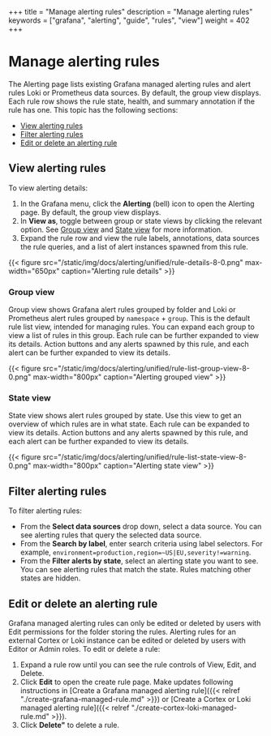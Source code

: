 +++
title = "Manage alerting rules"
description = "Manage alerting rules"
keywords = ["grafana", "alerting", "guide", "rules", "view"]
weight = 402
+++

# Manage alerting rules

The Alerting page lists existing Grafana managed alerting rules and alert rules Loki or Prometheus data sources. By default, the group view displays. Each rule row shows the rule state, health, and summary annotation if the rule has one. This topic has the following sections:

- [View alerting rules](#view-alerting-rule)
- [Filter alerting rules](#filter-alerting-rules)
- [Edit or delete an alerting rule](#edit-or-delete-an-alerting-rule)
## View alerting rules

To view alerting details:

1. In the Grafana menu, click the **Alerting** (bell) icon to open the Alerting page. By default, the group view displays. 
1. In **View as**, toggle between group or state views by clicking the relevant option. See [Group view](#group-view) and [State view](#state-view) for more information.
1. Expand the rule row and view the rule labels, annotations, data sources the rule queries, and a list of alert instances spawned from this rule. 

{{< figure src="/static/img/docs/alerting/unified/rule-details-8-0.png" max-width="650px" caption="Alerting rule details" >}}

### Group view

Group view shows Grafana alert rules grouped by folder and Loki or Prometheus alert rules grouped by `namespace` + `group`. This is the default rule list view, intended for managing rules. You can expand each group to view a list of rules in this group. Each rule can be further expanded to view its details. Action buttons and any alerts spawned by this rule, and each alert can be further expanded to view its details.

{{< figure src="/static/img/docs/alerting/unified/rule-list-group-view-8-0.png" max-width="800px" caption="Alerting grouped view" >}}

### State view

State view shows alert rules grouped by state. Use this view to get an overview of which rules are in what state. Each rule can be expanded to view its details. Action buttons and any alerts spawned by this rule, and each alert can be further expanded to view its details.

{{< figure src="/static/img/docs/alerting/unified/rule-list-state-view-8-0.png" max-width="800px" caption="Alerting state view" >}}

## Filter alerting rules

To filter alerting rules:

- From the **Select data sources** drop down, select a data source. You can see alerting rules that query the selected data source.
- From the **Search by label**, enter search criteria using label selectors. For example, `environment=production,region=~US|EU,severity!=warning`.
- From the **Filter alerts by state**, select an alerting state you want to see. You can see alerting rules that match the state. Rules matching other states are hidden.

## Edit or delete an alerting rule

Grafana managed alerting rules can only be edited or deleted by users with Edit permissions for the folder storing the rules. Alerting rules for an external Cortex or Loki instance can be edited or deleted by users with Editor or Admin roles.
To edit or delete a rule:

1. Expand a rule row until you can see the rule controls of View, Edit, and Delete.
1. Click **Edit** to open the create rule page. Make updates following instructions in [Create a Grafana managed alerting rule]({{< relref "./create-grafana-managed-rule.md" >}}) or [Create a Cortex or Loki managed alerting rule]({{< relref "./create-cortex-loki-managed-rule.md" >}}).
1. Click **Delete"** to delete a rule.